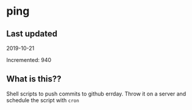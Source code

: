 # ping

## Last updated
2019-10-21

Incremented: 940

## What is this??
Shell scripts to push commits to github errday. Throw it on a server and schedule the script with `cron`

